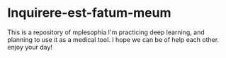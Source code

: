 # Inquirere-est-fatum-meum
This is a repository of mplesophia
I'm practicing deep learning, and planning to use it as a medical tool.
I hope we can be of help each other.
enjoy your day!
